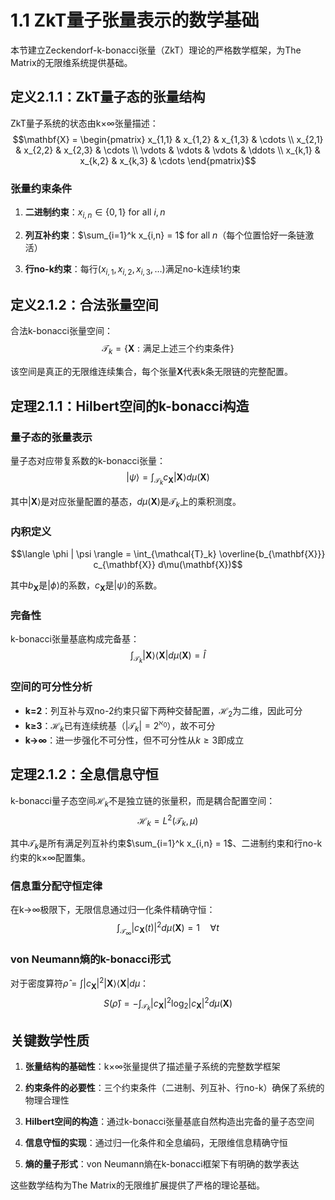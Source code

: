 # 1.1 ZkT量子张量表示的数学基础

本节建立Zeckendorf-k-bonacci张量（ZkT）理论的严格数学框架，为The Matrix的无限维系统提供基础。

## 定义2.1.1：ZkT量子态的张量结构

ZkT量子系统的状态由k×∞张量描述：
$$\mathbf{X} = \begin{pmatrix}
x_{1,1} & x_{1,2} & x_{1,3} & \cdots \\
x_{2,1} & x_{2,2} & x_{2,3} & \cdots \\
\vdots & \vdots & \vdots & \ddots \\
x_{k,1} & x_{k,2} & x_{k,3} & \cdots
\end{pmatrix}$$

### 张量约束条件

1. **二进制约束**：$x_{i,n} \in \{0,1\}$ for all $i,n$

2. **列互补约束**：$\sum_{i=1}^k x_{i,n} = 1$ for all $n$（每个位置恰好一条链激活）

3. **行no-k约束**：每行$(x_{i,1}, x_{i,2}, x_{i,3}, \ldots)$满足no-k连续1约束

## 定义2.1.2：合法张量空间

合法k-bonacci张量空间：
$$\mathcal{T}_k = \{\mathbf{X} : \text{满足上述三个约束条件}\}$$

该空间是真正的无限维连续集合，每个张量$\mathbf{X}$代表k条无限链的完整配置。

## 定理2.1.1：Hilbert空间的k-bonacci构造

### 量子态的张量表示
量子态对应带复系数的k-bonacci张量：
$$|\psi\rangle = \int_{\mathcal{T}_k} c_{\mathbf{X}} |\mathbf{X}\rangle d\mu(\mathbf{X})$$

其中$|\mathbf{X}\rangle$是对应张量配置的基态，$d\mu(\mathbf{X})$是$\mathcal{T}_k$上的乘积测度。

### 内积定义
$$\langle \phi | \psi \rangle = \int_{\mathcal{T}_k} \overline{b_{\mathbf{X}}} c_{\mathbf{X}} d\mu(\mathbf{X})$$

其中$b_{\mathbf{X}}$是$|\phi\rangle$的系数，$c_{\mathbf{X}}$是$|\psi\rangle$的系数。

### 完备性
k-bonacci张量基底构成完备基：
$$\int_{\mathcal{T}_k} |\mathbf{X}\rangle \langle \mathbf{X}| d\mu(\mathbf{X}) = \hat{I}$$

### 空间的可分性分析
- **k=2**：列互补与双no-2约束只留下两种交替配置，$\mathcal{H}_2$为二维，因此可分
- **k≥3**：$\mathcal{H}_k$已有连续统基（$|\mathcal{T}_k| = 2^{\aleph_0}$），故不可分
- **k→∞**：进一步强化不可分性，但不可分性从$k≥3$即成立

## 定理2.1.2：全息信息守恒

k-bonacci量子态空间$\mathcal{H}_k$不是独立链的张量积，而是耦合配置空间：
$$\mathcal{H}_k = L^2(\mathcal{T}_k, \mu)$$

其中$\mathcal{T}_k$是所有满足列互补约束$\sum_{i=1}^k x_{i,n} = 1$、二进制约束和行no-k约束的k×∞配置集。

### 信息重分配守恒定律
在k→∞极限下，无限信息通过归一化条件精确守恒：
$$\int_{\mathcal{T}_{\infty}} |c_{\mathbf{X}}(t)|^2 d\mu(\mathbf{X}) = 1 \quad \forall t$$

### von Neumann熵的k-bonacci形式
对于密度算符$\hat{\rho} = \int |c_{\mathbf{X}}|^2 |\mathbf{X}\rangle\langle\mathbf{X}| d\mu$：
$$S(\hat{\rho}) = -\int_{\mathcal{T}_k} |c_{\mathbf{X}}|^2 \log_2 |c_{\mathbf{X}}|^2 d\mu(\mathbf{X})$$

## 关键数学性质

1. **张量结构的基础性**：k×∞张量提供了描述量子系统的完整数学框架

2. **约束条件的必要性**：三个约束条件（二进制、列互补、行no-k）确保了系统的物理合理性

3. **Hilbert空间的构造**：通过k-bonacci张量基底自然构造出完备的量子态空间

4. **信息守恒的实现**：通过归一化条件和全息编码，无限维信息精确守恒

5. **熵的量子形式**：von Neumann熵在k-bonacci框架下有明确的数学表达

这些数学结构为The Matrix的无限维扩展提供了严格的理论基础。